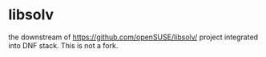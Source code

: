 # libsolv

the downstream of https://github.com/openSUSE/libsolv/ project integrated into DNF stack. This is not a fork.
